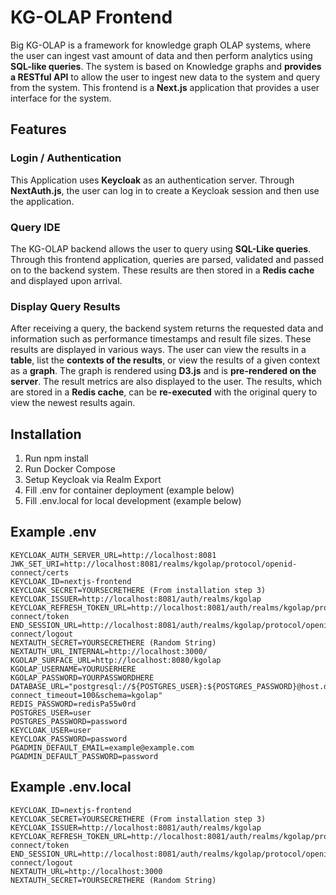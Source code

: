 # KG-OLAP Frontend
Big KG-OLAP is a framework for knowledge graph OLAP systems, where the user can ingest vast amount of data and then perform analytics using **SQL-like queries**. 
The system is based on Knowledge graphs and **provides a RESTful API** to allow the user to ingest new data to the system and query from the system.
This frontend is a **Next.js** application that provides a user interface for the system.

## Features

### Login / Authentication
This Application uses **Keycloak** as an authentication server. Through **NextAuth.js**, the user can log in to create a Keycloak session and then use the application.

### Query IDE
The KG-OLAP backend allows the user to query using **SQL-Like queries**. Through this frontend application, queries are parsed, validated and passed on to the backend system. These results are then stored in a **Redis cache** and displayed upon arrival.

### Display Query Results
After receiving a query, the backend system returns the requested data and information such as performance timestamps and result file sizes. These results are displayed in various ways.
The user can view the results in a **table**, list the **contexts of the results**, or view the results of a given context as a **graph**. The graph is rendered using **D3.js** and is **pre-rendered on the server**. The result metrics are also displayed to the user.
The results, which are stored in a **Redis cache**, can be **re-executed** with the original query to view the newest results again.

## Installation
 1. Run npm install
 2. Run Docker Compose
 3. Setup Keycloak via Realm Export
 4. Fill .env for container deployment (example below)
 5. Fill .env.local for local development (example below)

## Example .env
```
KEYCLOAK_AUTH_SERVER_URL=http://localhost:8081
JWK_SET_URI=http://localhost:8081/realms/kgolap/protocol/openid-connect/certs
KEYCLOAK_ID=nextjs-frontend
KEYCLOAK_SECRET=YOURSECRETHERE (From installation step 3)
KEYCLOAK_ISSUER=http://localhost:8081/auth/realms/kgolap
KEYCLOAK_REFRESH_TOKEN_URL=http://localhost:8081/auth/realms/kgolap/protocol/openid-connect/token
END_SESSION_URL=http://localhost:8081/auth/realms/kgolap/protocol/openid-connect/logout
NEXTAUTH_SECRET=YOURSECRETHERE (Random String)
NEXTAUTH_URL_INTERNAL=http://localhost:3000/
KGOLAP_SURFACE_URL=http://localhost:8080/kgolap
KGOLAP_USERNAME=YOURUSERHERE
KGOLAP_PASSWORD=YOURPASSWORDHERE
DATABASE_URL="postgresql://${POSTGRES_USER}:${POSTGRES_PASSWORD}@host.docker.internal:5432/kgolap?connect_timeout=100&schema=kgolap"
REDIS_PASSWORD=redisPa55w0rd
POSTGRES_USER=user
POSTGRES_PASSWORD=password
KEYCLOAK_USER=user
KEYCLOAK_PASSWORD=password
PGADMIN_DEFAULT_EMAIL=example@example.com
PGADMIN_DEFAULT_PASSWORD=password
```

## Example .env.local
```
KEYCLOAK_ID=nextjs-frontend
KEYCLOAK_SECRET=YOURSECRETHERE (From installation step 3)
KEYCLOAK_ISSUER=http://localhost:8081/auth/realms/kgolap
KEYCLOAK_REFRESH_TOKEN_URL=http://localhost:8081/auth/realms/kgolap/protocol/openid-connect/token
END_SESSION_URL=http://localhost:8081/auth/realms/kgolap/protocol/openid-connect/logout
NEXTAUTH_URL=http://localhost:3000
NEXTAUTH_SECRET=YOURSECRETHERE (Random String)
```


